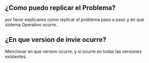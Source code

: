 ## ¿Como puedo replicar el Problema?
por favor explicanos como replicar el problema paso a paso y en que sistema Operativo ocurre.

## ¿En que version de invie ocurre?
Mencionar en que version ocurre, y si ocurre en todas las versiones existentes.
